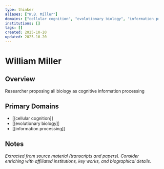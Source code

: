 ```yaml
---
type: thinker
aliases: ["W.B. Miller"]
domains: ["cellular cognition", "evolutionary biology", "information processing"]
institutions: []
tags: []
created: 2025-10-20
updated: 2025-10-20
---
```


# William Miller

## Overview

Researcher proposing all biology as cognitive information processing

## Primary Domains

- [[cellular cognition]]
- [[evolutionary biology]]
- [[information processing]]

## Notes

*Extracted from source material (transcripts and papers). Consider enriching with affiliated institutions, key works, and biographical details.*
